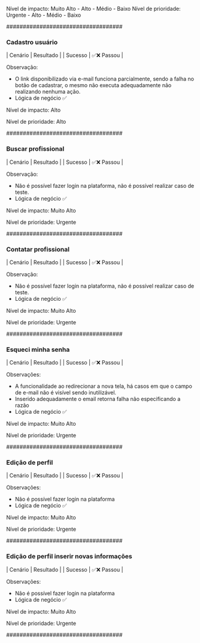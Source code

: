 Nível de impacto: Muito Alto - Alto - Médio - Baixo
Nível de prioridade: Urgente - Alto - Médio - Baixo

###################################

### Cadastro usuário ###

| Cenário |  Resultado   |
| Sucesso | ✅❌ Passou |

Observação:
- O link disponibilizado via e-mail funciona parcialmente, sendo a falha no botão de cadastrar, o mesmo não executa adequadamente não realizando nenhuma ação.
- Lógica de negócio ✅

Nível de impacto: Alto

Nível de prioridade: Alto

###################################

### Buscar profissional ###

| Cenário |  Resultado   |
| Sucesso | ✅❌ Passou |

Observação:
- Não é possível fazer login na plataforma, não é possível realizar caso de teste.
- Lógica de negócio ✅

Nível de impacto: Muito Alto

Nível de prioridade: Urgente

###################################

### Contatar profissional ###

| Cenário |  Resultado   |
| Sucesso | ✅❌ Passou |

Observação:
- Não é possível fazer login na plataforma, não é possível realizar caso de teste.
- Lógica de negócio ✅

Nível de impacto: Muito Alto

Nível de prioridade: Urgente

###################################

### Esqueci minha senha  ###

| Cenário |  Resultado   |
| Sucesso | ✅❌ Passou |

Observações:
- A funcionalidade ao redirecionar a nova tela, há casos em que o campo de e-mail não é visível sendo inutilizável.
- Inserido adequadamente o email retorna falha não especificando a razão
- Lógica de negócio ✅

Nível de impacto: Muito Alto

Nível de prioridade: Urgente

###################################

### Edição de perfil  ###

| Cenário |  Resultado   |
| Sucesso | ✅❌ Passou |

Observações:
- Não é possível fazer login na plataforma
- Lógica de negócio ✅

Nível de impacto: Muito Alto

Nível de prioridade: Urgente

###################################

### Edição de perfil inserir novas informações  ###

| Cenário |  Resultado   |
| Sucesso | ✅❌ Passou |

Observações:
- Não é possível fazer login na plataforma
- Lógica de negócio ✅

Nível de impacto: Muito Alto

Nível de prioridade: Urgente

###################################
